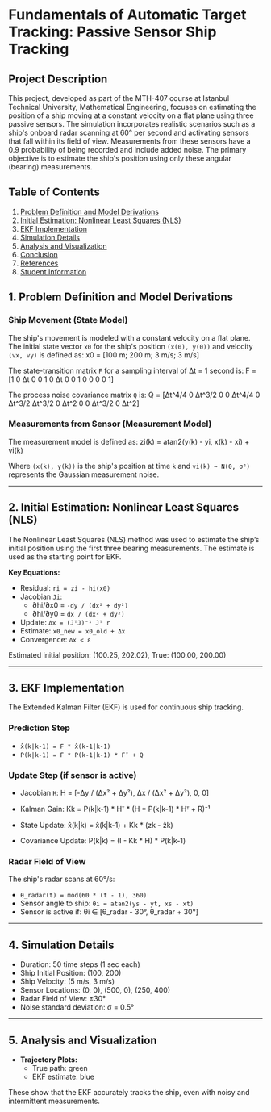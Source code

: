 # Fundamentals of Automatic Target Tracking: Passive Sensor Ship Tracking

## Project Description

This project, developed as part of the MTH-407 course at Istanbul Technical University, Mathematical Engineering, focuses on estimating the position of a ship moving at a constant velocity on a flat plane using three passive sensors. The simulation incorporates realistic scenarios such as a ship's onboard radar scanning at 60° per second and activating sensors that fall within its field of view. Measurements from these sensors have a 0.9 probability of being recorded and include added noise. The primary objective is to estimate the ship's position using only these angular (bearing) measurements.

## Table of Contents

1. [Problem Definition and Model Derivations](#problem-definition-and-model-derivations)
2. [Initial Estimation: Nonlinear Least Squares (NLS)](#initial-estimation-nonlinear-least-squares-nls)
3. [EKF Implementation](#ekf-implementation)
4. [Simulation Details](#simulation-details)
5. [Analysis and Visualization](#analysis-and-visualization)
6. [Conclusion](#conclusion)
7. [References](#references)
8. [Student Information](#student-information)

## 1. Problem Definition and Model Derivations

### Ship Movement (State Model)

The ship's movement is modeled with a constant velocity on a flat plane. The initial state vector `x0` for the ship's position `(x(0), y(0))` and velocity `(vx, vy)` is defined as:
x0 = [100 m; 200 m; 3 m/s; 3 m/s]

The state-transition matrix `F` for a sampling interval of Δt = 1 second is:
F = [1 0 Δt 0
0 1 0 Δt
0 0 1 0
0 0 0 1]


The process noise covariance matrix `Q` is:
Q = [Δt^4/4 0 Δt^3/2 0
0 Δt^4/4 0 Δt^3/2
Δt^3/2 0 Δt^2 0
0 Δt^3/2 0 Δt^2]


### Measurements from Sensor (Measurement Model)

The measurement model is defined as:
zi(k) = atan2(y(k) - yi, x(k) - xi) + vi(k)


Where `(x(k), y(k))` is the ship's position at time `k` and `vi(k) ~ N(0, σ²)` represents the Gaussian measurement noise.

---

## 2. Initial Estimation: Nonlinear Least Squares (NLS)

The Nonlinear Least Squares (NLS) method was used to estimate the ship’s initial position using the first three bearing measurements. The estimate is used as the starting point for EKF.

**Key Equations:**

- Residual: `ri = zi - hi(x0)`
- Jacobian `Ji`:
  - ∂hi/∂x0 = `-dy / (dx² + dy²)`
  - ∂hi/∂y0 = `dx / (dx² + dy²)`
- Update: `Δx = (JᵀJ)⁻¹ Jᵀ r`
- Estimate: `x0_new = x0_old + Δx`
- Convergence: `Δx < ε`

Estimated initial position: (100.25, 202.02), True: (100.00, 200.00)

---

## 3. EKF Implementation

The Extended Kalman Filter (EKF) is used for continuous ship tracking.

### Prediction Step

- `x̂(k|k-1) = F * x̂(k-1|k-1)`
- `P(k|k-1) = F * P(k-1|k-1) * Fᵀ + Q`

### Update Step (if sensor is active)

- Jacobian `H`:
H = [-Δy / (Δx² + Δy²), Δx / (Δx² + Δy²), 0, 0]

- Kalman Gain:
Kk = P(k|k-1) * Hᵀ * (H * P(k|k-1) * Hᵀ + R)⁻¹

- State Update:
x̂(k|k) = x̂(k|k-1) + Kk * (zk - ẑk)

- Covariance Update:
P(k|k) = (I - Kk * H) * P(k|k-1)

### Radar Field of View

The ship's radar scans at 60°/s:

- `θ_radar(t) = mod(60 * (t - 1), 360)`
- Sensor angle to ship: `θi = atan2(ys - yt, xs - xt)`
- Sensor is active if:
θi ∈ [θ_radar - 30°, θ_radar + 30°]

---

## 4. Simulation Details

- Duration: 50 time steps (1 sec each)
- Ship Initial Position: (100, 200)
- Ship Velocity: (5 m/s, 3 m/s)
- Sensor Locations: (0, 0), (500, 0), (250, 400)
- Radar Field of View: ±30°
- Noise standard deviation: σ = 0.5°

---

## 5. Analysis and Visualization

- **Trajectory Plots:**
  - True path: green
  - EKF estimate: blue

These show that the EKF accurately tracks the ship, even with noisy and intermittent measurements.






